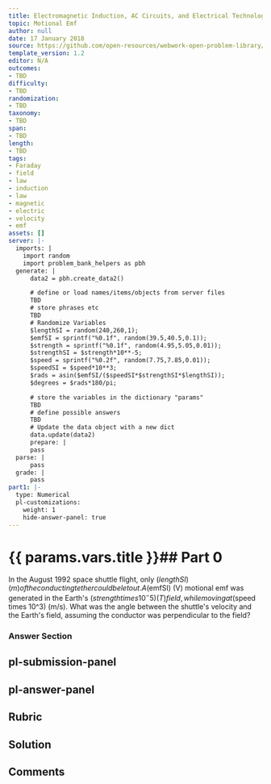 ```yaml
---
title: Electromagnetic Induction, AC Circuits, and Electrical Technologies
topic: Motional Emf
author: null
date: 17 January 2018
source: https://github.com/open-resources/webwork-open-problem-library/tree/master/Contrib/BrockPhysics/College_Physics_Urone/23.Electromagnetic_Induction_AC_Circuits_and_Electrical_Technologies/23-03.Motional_Emf/NU_U17_23_03_008.pg
template_version: 1.2
editor: N/A
outcomes:
- TBD
difficulty:
- TBD
randomization:
- TBD
taxonomy:
- TBD
span:
- TBD
length:
- TBD
tags:
- Faraday
- field
- law
- induction
- law
- magnetic
- electric
- velocity
- emf
assets: []
server: |-
  imports: |
    import random
    import problem_bank_helpers as pbh
  generate: |
      data2 = pbh.create_data2()

      # define or load names/items/objects from server files
      TBD
      # store phrases etc
      TBD
      # Randomize Variables
      $lengthSI = random(240,260,1);
      $emfSI = sprintf("%0.1f", random(39.5,40.5,0.1));
      $strength = sprintf("%0.1f", random(4.95,5.05,0.01));
      $strengthSI = $strength*10**-5;
      $speed = sprintf("%0.2f", random(7.75,7.85,0.01));
      $speedSI = $speed*10**3;
      $rads = asin($emfSI/($speedSI*$strengthSI*$lengthSI));
      $degrees = $rads*180/pi;

      # store the variables in the dictionary "params"
      TBD
      # define possible answers
      TBD
      # Update the data object with a new dict
      data.update(data2)
      prepare: |
      pass
  parse: |
      pass
  grade: |
      pass
part1: |-
  type: Numerical
  pl-customizations:
    weight: 1
    hide-answer-panel: true
---
```


# {{ params.vars.title }}## Part 0 
In the August 1992 space shuttle flight, only ($lengthSI) (m) of the conducting tether could be let out. A ($emfSI) (V) motional emf was generated in the Earth's ($strength times 10^-5) (T) field, while moving at ($speed times 10^3) (m/s). What was the angle between the shuttle's velocity and the Earth's field, assuming the conductor was perpendicular to the field? 


### Answer Section 


## pl-submission-panel 


## pl-answer-panel 


## Rubric 


## Solution 


## Comments 


